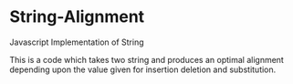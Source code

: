 String-Alignment
================

Javascript Implementation of String 

This is a code which takes two string and produces an optimal alignment depending upon the value given for 
insertion deletion and substitution.

